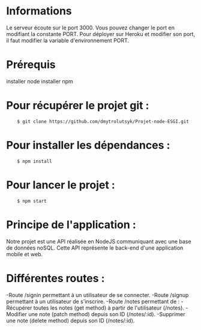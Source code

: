 # Informations

Le serveur écoute sur le port 3000. Vous pouvez changer le port en modifiant la constante PORT.
Pour déployer sur Heroku et modifier son port, il faut modifier la variable d'environnement PORT.

# Prérequis

installer node
installer npm

# Pour récupérer le projet git : 
```
	$ git clone https://github.com/dmytrolutsyk/Projet-node-ESGI.git
```

# Pour installer les dépendances :
```
	$ npm install
```

# Pour lancer le projet :
```
	$ npm start
```

# Principe de l'application :

Notre projet est une API réalisée en NodeJS communiquant avec une base de données noSQL. Cette API représente le back-end d'une application mobile et web.

# Différentes routes :

-Route /signin permettant à un utilisateur de se connecter.
-Route /signup permettant à un utilisateur de s'inscrire.
-Route /notes permettant de :
	-Récupérer toutes les notes (get method) à partir de l'utilisateur (/notes).
	-Modifier une note (patch method) depuis son ID (/notes/:id).
	-Supprimer une note (delete method) depuis son ID (/notes/:id).
